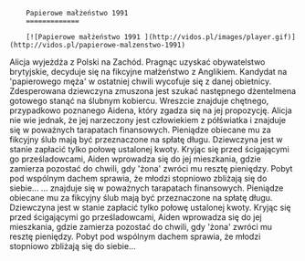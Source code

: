 
        Papierowe małżeństwo 1991 
        =============
        
        [![Papierowe małżeństwo 1991 ](http://vidos.pl/images/player.gif)](http://vidos.pl/papierowe-malzenstwo-1991)
        
        
 Alicja wyjeżdża z Polski na Zachód. Pragnąc uzyskać obywatelstwo brytyjskie, decyduje się na fikcyjne małżeństwo z Anglikiem. Kandydat na 'papierowego męża' w ostatniej chwili wycofuje się z danej obietnicy. Zdesperowana dziewczyna zmuszona jest szukać następnego dżentelmena gotowego stanąć na ślubnym kobiercu. Wreszcie znajduje chętnego, przypadkowo poznanego Aidena, który zgadza się na jej propozycję. Alicja nie wie jednak, że jej narzeczony jest człowiekiem z półświatka i znajduje się w poważnych tarapatach finansowych. Pieniądze obiecane mu za fikcyjny ślub mają być przeznaczone na spłatę długu. Dziewczyna jest w stanie zapłacić tylko połowę ustalonej kwoty. Kryjąc się przed ścigającymi go prześladowcami, Aiden wprowadza się do jej mieszkania, gdzie zamierza pozostać do chwili, gdy 'żona' zwróci mu resztę pieniędzy. Pobyt pod wspólnym dachem sprawia, że młodzi stopniowo zbliżają się do siebie...   ... znajduje się w poważnych tarapatach finansowych. Pieniądze obiecane mu za fikcyjny ślub mają być przeznaczone na spłatę długu. Dziewczyna jest w stanie zapłacić tylko połowę ustalonej kwoty. Kryjąc się przed ścigającymi go prześladowcami, Aiden wprowadza się do jej mieszkania, gdzie zamierza pozostać do chwili, gdy 'żona' zwróci mu resztę pieniędzy. Pobyt pod wspólnym dachem sprawia, że młodzi stopniowo zbliżają się do siebie...
    